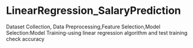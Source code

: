 # LinearRegression_SalaryPrediction
Dataset Collection, Data Preprocessing,Feature Selection,Model Selection:Model Training-using linear regression algorithm and test training check accuracy 

